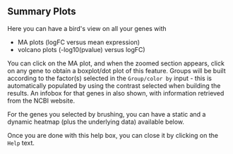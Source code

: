 ## Summary Plots

Here you can have a bird's view on all your genes with

- MA plots (logFC versus mean expression)
- volcano plots (-log10(pvalue) versus logFC)

You can click on the MA plot, and when the zoomed section appears, click on any gene to obtain a boxplot/dot plot of this feature. Groups will be built according to the factor(s) selected in the `Group/color by` input - this is automatically populated by using the contrast selected when building the results. An infobox for that genes in also shown, with information retrieved from the NCBI website.

For the genes you selected by brushing, you can have a static and a dynamic heatmap (plus the underlying data) available below.

Once you are done with this help box, you can close it by clicking on the `Help` text.
